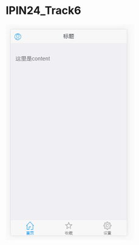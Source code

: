 # IPIN24_Track6
![System Overview](https://raw.githubusercontent.com/hongmaju/light7Local/master/img/productShow/20170518152848.png)